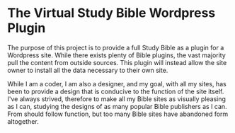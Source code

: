 # The Virtual Study Bible Wordpress Plugin

The purpose of this project is to provide a full Study Bible as a plugin for a Wordpress site. While there exists plenty of Bible plugins, the vast majority pull the content from outside sources. This plugin will instead allow the site owner to install all the data necessary to their own site. 

While I am a coder, I am also a designer, and my goal, with all my sites, has been to provide a design that is conducive to the function of the site itself. I've always strived, therefore to make all my Bible sites as visually pleasing as I can, studying the designs of as many popular Bible publishers as I can. From should follow function, but too many Bible sites have abandoned form altogether.